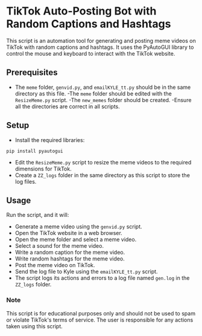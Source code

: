 # TikTok Auto-Posting Bot with Random Captions and Hashtags
This script is an automation tool for generating and posting meme videos on TikTok with random captions and hashtags. It uses the PyAutoGUI library to control the mouse and keyboard to interact with the TikTok website.

## Prerequisites
- The `meme` folder, `genvid.py`, and `emailKYLE_tt.py` should be in the same directory as this file.
-The `meme` folder should be edited with the `ResizeMeme.py` script.
-The `new_memes` folder should be created.
-Ensure all the directories are correct in all scripts.

## Setup
- Install the required libraries:
```
pip install pyautogui
```
- Edit the `ResizeMeme.py` script to resize the meme videos to the required dimensions for TikTok.
- Create a `ZZ_logs` folder in the same directory as this script to store the log files.

## Usage
Run the script, and it will:

- Generate a meme video using the `genvid.py` script.
- Open the TikTok website in a web browser.
- Open the meme folder and select a meme video.
- Select a sound for the meme video.
- Write a random caption for the meme video.
- Write random hashtags for the meme video.
- Post the meme video on TikTok.
- Send the log file to Kyle using the `emailKYLE_tt.py` script.
- The script logs its actions and errors to a log file named `gen.log` in the `ZZ_logs` folder.

### Note
This script is for educational purposes only and should not be used to spam or violate TikTok's terms of service. The user is responsible for any actions taken using this script.